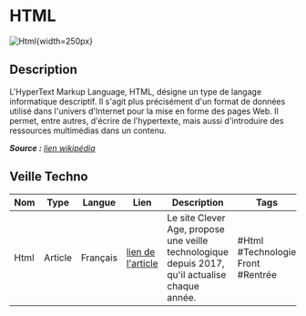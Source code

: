 # HTML

![Html](https://upload.wikimedia.org/wikipedia/commons/6/61/HTML5_logo_and_wordmark.svg){width=250px}

## Description
L'HyperText Markup Language, HTML, désigne un type de langage informatique descriptif. Il s'agit plus précisément d'un format de données utilisé dans l'univers d'Internet pour la mise en forme des pages Web. Il permet, entre autres, d'écrire de l'hypertexte, mais aussi d'introduire des ressources multimédias dans un contenu.

_**Source :** [lien wikipédia](https://fr.wikipedia.org/wiki/Hypertext_Markup_Language)_

## Veille Techno
Nom  | Type  | Langue | Lien | Description | Tags | Note
------|-------|--------|------|-------------|------|------
Html | Article | Français | [lien de l'article](https://www.clever-age.com/veille-html-et-css-de-rentree/) | Le site Clever Age, propose une veille technologique depuis 2017, qu'il actualise chaque année. |#Html #Technologie Front #Rentrée | 4/5
